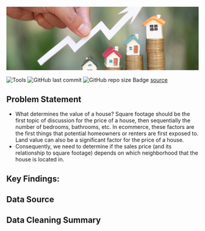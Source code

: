 ![banner](images/banner.png)

![Tools](https://img.shields.io/badge/Tools-R-red)
![GitHub last commit](https://img.shields.io/github/last-commit/duynlq/house-prediction)
![GitHub repo size](https://img.shields.io/github/repo-size/duynlq/house-prediction)
Badge [source](https://shields.io/)

## Problem Statement
- What determines the value of a house? Square footage should be the first topic of discussion for the price of a house, then sequentially the number of bedrooms, bathrooms, etc. In ecommerce, these factors are the first things that potential homeowners or renters are first exposed to. Land value can also be a significant factor for the price of a house. 
- Consequently, we need to determine if the sales price (and its relationship to square footage) depends on which neighborhood that the house is located in.

## Key Findings:

## Data Source

## Data Cleaning Summary
